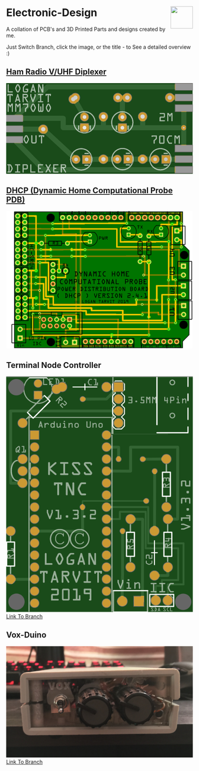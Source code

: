# Electronic-Design <img src="https://www.oshwa.org/wp-content/uploads/2014/03/oshw-logo.svg" width="60" height="60" align="right"/>

A collation of PCB's and 3D Printed Parts and designs created by me.

Just Switch Branch, click the image, or the title - to See a detailed overview :)

## [Ham Radio V/UHF Diplexer](https://github.com/AxiomYT/Electronic-Design/tree/70CM%2C-2M-Diplexer)

<a href="https://github.com/AxiomYT/Electronic-Design/tree/70CM%2C-2M-Diplexer">
  <img src="https://raw.githubusercontent.com/AxiomYT/Electronic-Design/70CM%2C-2M-Diplexer/V1.0.0%20Diplexer1.PNG"alt="Diplexer">
  </img>
</a>

## [DHCP (Dynamic Home Computational Probe PDB)](https://github.com/AxiomYT/Electronic-Design/tree/DHCP)

<a href="https://github.com/AxiomYT/Electronic-Design/tree/DHCP">
  <img src="https://raw.githubusercontent.com/AxiomYT/Electronic-Design/DHCP/V2.4.1%20DHCP2.PNG" alt="DHCP">
  </img>
</a>

## Terminal Node Controller

![DHCP](https://raw.githubusercontent.com/AxiomYT/Electronic-Design/TNC/1.3.2%20Render.PNG)  
[Link To Branch](https://github.com/AxiomYT/Electronic-Design/tree/TNC)

## Vox-Duino

![DHCP](https://raw.githubusercontent.com/AxiomYT/Electronic-Design/VOX-DUINO/E217C892-F410-4BB5-8F5F-7BCAE750C945.jpeg)  
[Link To Branch](https://github.com/AxiomYT/Electronic-Design/tree/VOX-DUINO)

